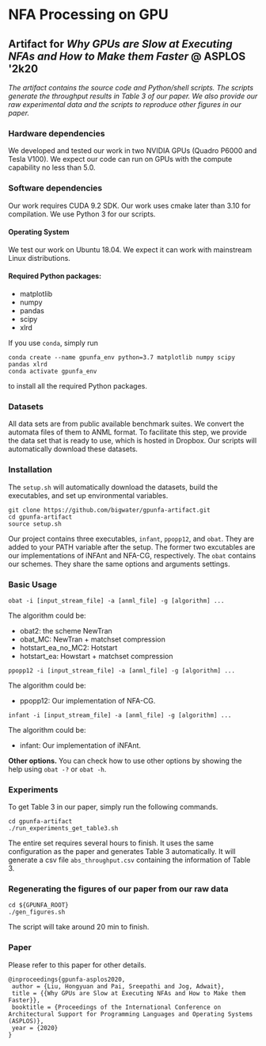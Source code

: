 # NFA Processing on GPU
## Artifact for *Why GPUs are Slow at Executing NFAs and How to Make them Faster* @ ASPLOS '2k20

*The artifact contains the source code and Python/shell scripts. The scripts generate the throughput results in Table 3 of our paper. We also provide our raw experimental data and the scripts to reproduce other figures in our paper.*

### Hardware dependencies
We developed and tested our work in two NVIDIA GPUs (Quadro P6000 and Tesla V100). We expect our code can run on GPUs with the compute capability no less than 5.0.

### Software dependencies
Our work requires CUDA 9.2 SDK. Our work uses cmake later than 3.10 for compilation. We use Python 3 for our scripts. 

#### Operating System
We test our work on Ubuntu 18.04. We expect it can work with mainstream Linux distributions.  

#### Required Python packages:

* matplotlib
* numpy
* pandas
* scipy
* xlrd

If you use `conda`, simply run
```
conda create --name gpunfa_env python=3.7 matplotlib numpy scipy pandas xlrd
conda activate gpunfa_env
```
to install all the required Python packages. 


### Datasets
All data sets are from public available benchmark suites. We convert the automata files of them to ANML format. To facilitate this step, we provide the data set that is ready to use, which is hosted in Dropbox. Our scripts will automatically download these datasets. 

### Installation
The `setup.sh` will automatically download the datasets, build the executables, and set up environmental variables. 

```
git clone https://github.com/bigwater/gpunfa-artifact.git 
cd gpunfa-artifact
source setup.sh
```

Our project contains three executables, `infant`, `ppopp12`, and `obat`. They are added to your PATH variable after the setup. The former two excutables are our implementations of iNFAnt and NFA-CG, respectively. The `obat` contains our schemes. They share the same options and arguments settings. 

### Basic Usage
```
obat -i [input_stream_file] -a [anml_file] -g [algorithm] ...
```
The algorithm could be: 

* obat2: the scheme NewTran
* obat_MC: NewTran + matchset compression
* hotstart_ea_no_MC2: Hotstart
* hotstart_ea: Howstart + matchset compression

```
ppopp12 -i [input_stream_file] -a [anml_file] -g [algorithm] ...
```
The algorithm could be:

* ppopp12: Our implementation of NFA-CG. 


```
infant -i [input_stream_file] -a [anml_file] -g [algorithm] ...
```

The algorithm could be:

* infant: Our implementation of iNFAnt. 


**Other options.** You can check how to use other options by showing the help using `obat -?` or `obat -h`. 


### Experiments
To get Table 3 in our paper, simply run the following commands.

```
cd gpunfa-artifact
./run_experiments_get_table3.sh
```

The entire set requires several hours to finish. It uses the same configuration as the paper and generates Table 3 automatically. It will generate a csv file `abs_throughput.csv` containing the information of Table 3. 


### Regenerating the figures of our paper from our raw data
```
cd ${GPUNFA_ROOT}
./gen_figures.sh 
```
The script will take around 20 min to finish. 


### Paper
Please refer to this paper for other details.  
```
@inproceedings{gpunfa-asplos2020,
 author = {Liu, Hongyuan and Pai, Sreepathi and Jog, Adwait},
 title = {{Why GPUs are Slow at Executing NFAs and How to Make them Faster}},
 booktitle = {Proceedings of the International Conference on Architectural Support for Programming Languages and Operating Systems (ASPLOS)},
 year = {2020}
}
```



